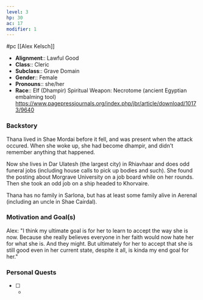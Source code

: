 ```yaml
---
level: 3
hp: 30
ac: 17
modifier: 1
---
```

 #pc [[Alex Kelsch]]

* **Alignment**:: Lawful Good
* **Class**:: Cleric
* **Subclass**:: Grave Domain
* **Gender**:: Female
* **Pronouns**:: she/her
* **Race**:: Elf (Dhampir)
Spiritual Weapon: Necrotome (ancient Egyptian embalming tool)
https://www.pagepressjournals.org/index.php/jbr/article/download/10173/9640

### Backstory

Thana lived in Shae Mordai before it fell, and was present when the attack occured. When she woke up, she had become dhampir, and didn't remember anything that happened.

Now she lives in Dar Ulatesh (the largest city) in Rhiavhaar and does odd funeral jobs (including house calls to pick up bodies and such). She found the posting about Morgrave University on a job board while on her rounds. Then she took an odd job on a ship headed to Khorvaire.

Thana has no family in Sarlona, but has at least some family alive in Aerenal (including an uncle in Shae Cairdal).

### Motivation and Goal(s)

Alex: "I think my ultimate goal is for her to learn to accept the way she is now. Because she really believes everyone in her faith would now hate her for what she is. And they might. But ultimately for her to accept that she is still good even in her current state, despite it all, is kinda my end goal for her."

### Personal Quests

 - [ ]  -

